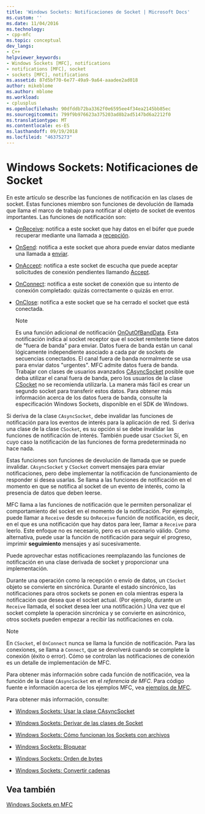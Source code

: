 ```yaml
---
title: 'Windows Sockets: Notificaciones de Socket | Microsoft Docs'
ms.custom: ''
ms.date: 11/04/2016
ms.technology:
- cpp-mfc
ms.topic: conceptual
dev_langs:
- C++
helpviewer_keywords:
- Windows Sockets [MFC], notifications
- notifications [MFC], socket
- sockets [MFC], notifications
ms.assetid: 87d5bf70-6e77-49a9-9a64-aaadee2ad018
author: mikeblome
ms.author: mblome
ms.workload:
- cplusplus
ms.openlocfilehash: 90dfddb72ba3362f0e6595ee4f34ea2145bb85ec
ms.sourcegitcommit: 799f9b976623a375203ad8b2ad5147bd6a2212f0
ms.translationtype: MT
ms.contentlocale: es-ES
ms.lasthandoff: 09/19/2018
ms.locfileid: "46375273"
---
```

# <a name="windows-sockets-socket-notifications"></a>Windows Sockets: Notificaciones de Socket

En este artículo se describe las funciones de notificación en las clases de socket. Estas funciones miembro son funciones de devolución de llamada que llama el marco de trabajo para notificar al objeto de socket de eventos importantes. Las funciones de notificación son:

- [OnReceive](../mfc/reference/casyncsocket-class.md#onreceive): notifica a este socket que hay datos en el búfer que puede recuperar mediante una llamada a [recepción](../mfc/reference/casyncsocket-class.md#receive).

- [OnSend](../mfc/reference/casyncsocket-class.md#onsend): notifica a este socket que ahora puede enviar datos mediante una llamada a [enviar](../mfc/reference/casyncsocket-class.md#send).

- [OnAccept](../mfc/reference/casyncsocket-class.md#onaccept): notifica a este socket de escucha que puede aceptar solicitudes de conexión pendientes llamando [Accept](../mfc/reference/casyncsocket-class.md#accept).

- [OnConnect](../mfc/reference/casyncsocket-class.md#onconnect): notifica a este socket de conexión que su intento de conexión completado: quizás correctamente o quizás en error.

- [OnClose](../mfc/reference/casyncsocket-class.md#onclose): notifica a este socket que se ha cerrado el socket que está conectada.

    > [!NOTE]
    >  Es una función adicional de notificación [OnOutOfBandData](../mfc/reference/casyncsocket-class.md#onoutofbanddata). Esta notificación indica al socket receptor que el socket remitente tiene datos de "fuera de banda" para enviar. Datos fuera de banda están un canal lógicamente independiente asociado a cada par de sockets de secuencias conectados. El canal fuera de banda normalmente se usa para enviar datos "urgentes". MFC admite datos fuera de banda. Trabajar con clases de usuarios avanzados [CAsyncSocket](../mfc/reference/casyncsocket-class.md) posible que deba utilizar el canal fuera de banda, pero los usuarios de la clase [CSocket](../mfc/reference/csocket-class.md) no se recomienda utilizarla. La manera más fácil es crear un segundo socket para transferir estos datos. Para obtener más información acerca de los datos fuera de banda, consulte la especificación Windows Sockets, disponible en el SDK de Windows.

Si deriva de la clase `CAsyncSocket`, debe invalidar las funciones de notificación para los eventos de interés para la aplicación de red. Si deriva una clase de la clase `CSocket`, es su opción si se debe invalidar las funciones de notificación de interés. También puede usar `CSocket` Sí, en cuyo caso la notificación de las funciones de forma predeterminada no hace nada.

Estas funciones son funciones de devolución de llamada que se puede invalidar. `CAsyncSocket` y `CSocket` convert mensajes para enviar notificaciones, pero debe implementar la notificación de funcionamiento de responder si desea usarlas. Se llama a las funciones de notificación en el momento en que se notifica al socket de un evento de interés, como la presencia de datos que deben leerse.

MFC llama a las funciones de notificación que le permiten personalizar el comportamiento del socket en el momento de la notificación. Por ejemplo, puede llamar a `Receive` desde su `OnReceive` función de notificación, es decir, en el que es una notificación que hay datos para leer, llamar a `Receive` para leerlo. Este enfoque no es necesario, pero es un escenario válido. Como alternativa, puede usar la función de notificación para seguir el progreso, imprimir **seguimiento** mensajes y así sucesivamente.

Puede aprovechar estas notificaciones reemplazando las funciones de notificación en una clase derivada de socket y proporcionar una implementación.

Durante una operación como la recepción o envío de datos, un `CSocket` objeto se convierte en sincrónica. Durante el estado sincrónico, las notificaciones para otros sockets se ponen en cola mientras espera la notificación que desea que el socket actual. (Por ejemplo, durante un `Receive` llamada, el socket desea leer una notificación.) Una vez que el socket complete la operación sincrónica y se convierte en asincrónico, otros sockets pueden empezar a recibir las notificaciones en cola.

> [!NOTE]
>  En `CSocket`, el `OnConnect` nunca se llama la función de notificación. Para las conexiones, se llama a `Connect`, que se devolverá cuando se complete la conexión (éxito o error). Cómo se controlan las notificaciones de conexión es un detalle de implementación de MFC.

Para obtener más información sobre cada función de notificación, vea la función de la clase `CAsyncSocket` en el *referencia de MFC*. Para código fuente e información acerca de los ejemplos MFC, vea [ejemplos de MFC](../visual-cpp-samples.md).

Para obtener más información, consulte:

- [Windows Sockets: Usar la clase CAsyncSocket](../mfc/windows-sockets-using-class-casyncsocket.md)

- [Windows Sockets: Derivar de las clases de Socket](../mfc/windows-sockets-deriving-from-socket-classes.md)

- [Windows Sockets: Cómo funcionan los Sockets con archivos](../mfc/windows-sockets-how-sockets-with-archives-work.md)

- [Windows Sockets: Bloquear](../mfc/windows-sockets-blocking.md)

- [Windows Sockets: Orden de bytes](../mfc/windows-sockets-byte-ordering.md)

- [Windows Sockets: Convertir cadenas](../mfc/windows-sockets-converting-strings.md)

## <a name="see-also"></a>Vea también

[Windows Sockets en MFC](../mfc/windows-sockets-in-mfc.md)

